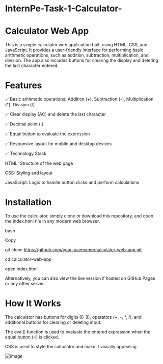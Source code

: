 # InternPe-Task-1-Calculator-

# Calculator Web App

This is a simple calculator web application built using HTML, CSS, and JavaScript. It provides a user-friendly interface for performing basic arithmetic operations, such as addition, subtraction, multiplication, and division. The app also includes buttons for clearing the display and deleting the last character entered.

# Features

✅ Basic arithmetic operations: Addition (+), Subtraction (-), Multiplication (*), Division (/)

✅ Clear display (AC) and delete the last character

✅ Decimal point (.)

✅ Equal button to evaluate the expression

✅ Responsive layout for mobile and desktop devices

✅ Technology Stack

HTML: Structure of the web page

CSS: Styling and layout

JavaScript: Logic to handle button clicks and perform calculations

# Installation

To use the calculator, simply clone or download this repository, and open the index.html file in any modern web browser.

bash

Copy

git clone https://github.com/your-username/calculator-web-app.git

cd calculator-web-app

open index.html

Alternatively, you can also view the live version if hosted on GitHub Pages or any other server.

# How It Works

The calculator has buttons for digits (0-9), operators (+, -, *, /), and additional buttons for clearing or deleting input.

The eval() function is used to evaluate the entered expression when the equal button (=) is clicked.

CSS is used to style the calculator and make it visually appealing.

![image](https://github.com/user-attachments/assets/c665fd34-7471-42ed-87c3-9c72457baf1e)









